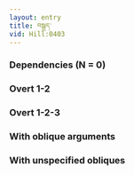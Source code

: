```yaml
---
layout: entry
title: བསྒྲད་
vid: Hill:0403
---
```

### Dependencies (N = 0)


### Overt 1-2


### Overt 1-2-3


### With oblique arguments


### With unspecified obliques
